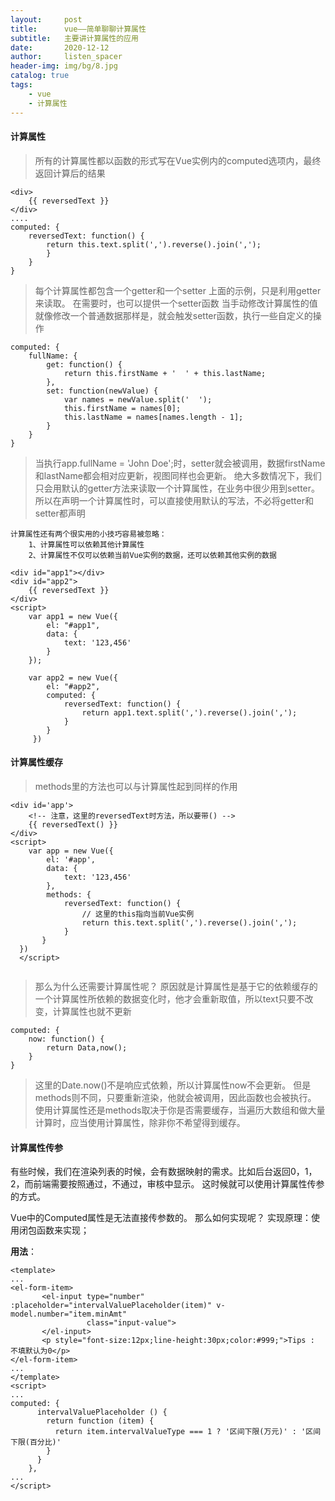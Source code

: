 ```yaml
---
layout:     post
title:      vue——简单聊聊计算属性
subtitle:   主要讲计算属性的应用
date:       2020-12-12
author:     listen_spacer
header-img: img/bg/8.jpg
catalog: true
tags:
    - vue
    - 计算属性
---
```


#### 计算属性
>所有的计算属性都以函数的形式写在Vue实例内的computed选项内，最终返回计算后的结果

```
<div>
    {{ reversedText }}
</div>
....
computed: {
    reversedText: function() {
        return this.text.split(',').reverse().join(',');
        }
    }
}
```

>每个计算属性都包含一个getter和一个setter
>上面的示例，只是利用getter来读取。
>在需要时，也可以提供一个setter函数
>当手动修改计算属性的值就像修改一个普通数据那样是，就会触发setter函数，执行一些自定义的操作

```
computed: {
    fullName: {
        get: function() {
            return this.firstName + '  ' + this.lastName;
        },
        set: function(newValue) {
            var names = newValue.split('  ');
            this.firstName = names[0];
            this.lastName = names[names.length - 1];
        }
    }
}
```

>当执行app.fullName = 'John Doe';时，setter就会被调用，数据firstName和lastName都会相对应更新，视图同样也会更新。
>绝大多数情况下，我们只会用默认的getter方法来读取一个计算属性，在业务中很少用到setter。
>所以在声明一个计算属性时，可以直接使用默认的写法，不必将getter和setter都声明

```
计算属性还有两个很实用的小技巧容易被忽略：
    1、计算属性可以依赖其他计算属性
    2、计算属性不仅可以依赖当前Vue实例的数据，还可以依赖其他实例的数据
```

```
<div id="app1"></div>
<div id="app2">
    {{ reversedText }}
</div>
<script>
    var app1 = new Vue({
        el: "#app1",
        data: {
            text: '123,456'
        }
    });
    
    var app2 = new Vue({
        el: "#app2",
        computed: {
            reversedText: function() {
                return app1.text.split(',').reverse().join(',');
            }
        }
     })
```
#### 计算属性缓存
>methods里的方法也可以与计算属性起到同样的作用

```
<div id='app'>
    <!-- 注意，这里的reversedText时方法，所以要带() -->
    {{ reversedText() }}
</div>
<script>
    var app = new Vue({
        el: '#app',
        data: {
            text: '123,456'
        },
        methods: {
            reversedText: function() {
                // 这里的this指向当前Vue实例
                return this.text.split(',').reverse().join(',');
            }
       }
  })
  </script>
       
```

>那么为什么还需要计算属性呢？
>原因就是计算属性是基于它的依赖缓存的
>一个计算属性所依赖的数据变化时，他才会重新取值，所以text只要不改变，计算属性也就不更新

```
computed: {
    now: function() {
        return Data,now();
    }
}
```
>这里的Date.now()不是响应式依赖，所以计算属性now不会更新。
>但是methods则不同，只要重新渲染，他就会被调用，因此函数也会被执行。
>使用计算属性还是methods取决于你是否需要缓存，当遍历大数组和做大量计算时，应当使用计算属性，除非你不希望得到缓存。

#### 计算属性传参
有些时候，我们在渲染列表的时候，会有数据映射的需求。比如后台返回0，1，2，而前端需要按照通过，不通过，审核中显示。
这时候就可以使用计算属性传参的方式。

Vue中的Computed属性是无法直接传参数的。
那么如何实现呢？
实现原理：使用闭包函数来实现；

**用法**：
```
<template>
...
<el-form-item>
       <el-input type="number" :placeholder="intervalValuePlaceholder(item)" v-model.number="item.minAmt"
                 class="input-value">
       </el-input>
       <p style="font-size:12px;line-height:30px;color:#999;">Tips : 不填默认为0</p>
</el-form-item>
...
</template>
<script>
...
computed: {
      intervalValuePlaceholder () {
        return function (item) {
          return item.intervalValueType === 1 ? '区间下限(万元)' : '区间下限(百分比)'
        }
      }
    },
...
</script>
```